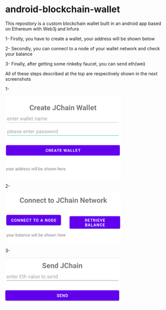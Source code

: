 # android-blockchain-wallet
This repository is a custom blockchain wallet built in an android app based on Ethereum with Web3j and Infura

1- Firstly, you have to create a wallet, your address will be shown below

2- Secondly, you can connect to a node of your wallet network and check your balance

3- Finally, after getting some rinkeby faucet, you can send eth(wei)

All of these steps described at the top are respectively shown in the next screenshots

1-

![create a wallet and your address will be shown](create-wallet.png)


2-

![connect to a node of your wallet network and check your balance](connect-to-blockchain-node.png)

3-

![send eth(wei)](send-eth.png)
